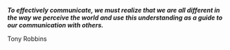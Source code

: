 _**To effectively communicate, we must realize that we are all different in the way we perceive the world and use this understanding as a guide to our communication with others.**_

Tony Robbins